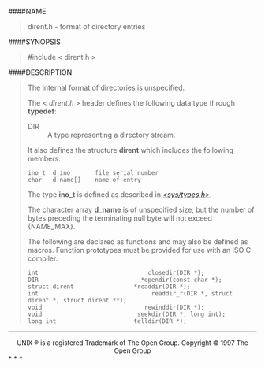 
####NAME
> dirent.h - format of directory entries

####SYNOPSIS
> \#include < dirent.h >

####DESCRIPTION
> The internal format of directories is unspecified.
> 
> The < *dirent.h* > header defines the following data type through **typedef**:
> 
> <dl compact=""> <dt>DIR</dt><dd>A type representing a directory stream.</dd></dl>
> 
> It also defines the structure **dirent** which includes the following members:
>     
>     ino_t  d_ino       file serial number
>     char   d_name[]    name of entry
>     
> 
> The type **ino_t** is defined as described in _[<sys/types.h>](systypes.h.html)_.
> 
> The character array **d_name** is of unspecified size, but the number of bytes preceding the terminating null byte will not exceed {NAME_MAX}.
> 
> The following are declared as functions and may also be defined as macros. Function prototypes must be provided for use with an ISO C compiler.
>     
>     int								closedir(DIR *);
>     DIR							  *opendir(const char *);
>     struct dirent 				*readdir(DIR *);
>     int            					 readdir_r(DIR *, struct dirent *, struct dirent **);
>     void           				   rewinddir(DIR *);
>     void         					 seekdir(DIR *, long int);
>     long int     					telldir(DIR *);

* * *
<center><font size="2">UNIX ® is a registered Trademark of The Open Group.  
Copyright © 1997 The Open Group  
</font></center>
* * *

